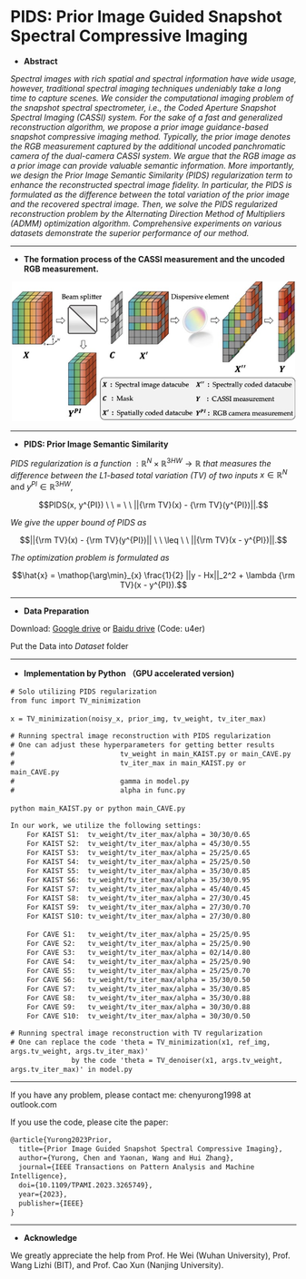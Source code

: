 # PIDS: Prior Image Guided Snapshot Spectral Compressive Imaging

- **Abstract**

*Spectral images with rich spatial and spectral information have wide usage, however, traditional spectral imaging techniques undeniably take a long time to capture scenes. We consider the computational imaging problem of the snapshot spectral spectrometer, i.e., the Coded Aperture Snapshot Spectral Imaging (CASSI) system. For the sake of a fast and generalized reconstruction algorithm, we propose a prior image guidance-based snapshot compressive imaging method. Typically, the prior image denotes the RGB measurement captured by the additional uncoded panchromatic camera of the dual-camera CASSI system. We argue that the RGB image as a prior image can provide valuable semantic information. More importantly, we design the Prior Image Semantic Similarity (PIDS) regularization term to enhance the reconstructed spectral image fidelity. In particular, the PIDS is formulated as the difference between the total variation of the prior image and the recovered spectral image. Then, we solve the PIDS regularized reconstruction problem by the Alternating Direction Method of Multipliers (ADMM) optimization algorithm. Comprehensive experiments on various datasets demonstrate the superior performance of our method.*

---

- **The formation process of the CASSI measurement and the uncoded RGB measurement.**
<div align=center><img width="500" height="246" src="https://github.com/YurongChen1998/Prior-Image-Guided-Snapshot-Spectral-Compressive-Imaging/blob/main/img/Fig1.jpg"/></div>

---

- **PIDS: Prior Image Semantic Similarity**

*PIDS regularization is a function* $: \mathbb{R}^{N} \times \mathbb{R}^{3HW} \rightarrow \mathbb{R}$ *that measures the difference between the L1-based total variation (TV) of two inputs* $x \in \mathbb{R}^{N}$ and $y^{PI} \in \mathbb{R}^{3HW}$,

$$PIDS(x, y^{PI}) \ \ = \ \ ||{\rm TV}(x) - {\rm TV}(y^{PI})||.$$

*We give the upper bound of PIDS as*

$$||{\rm TV}(x) - {\rm TV}(y^{PI})|| \ \ \leq \ \ ||{\rm TV}(x - y^{PI})||.$$

*The optimization problem is formulated as* 

$$\hat{x} = \mathop{\arg\min}_{x} \frac{1}{2} ||y - Hx||_2^2 +  \lambda {\rm TV}(x - y^{PI}).$$

---

- **Data Preparation**

Download: [Google drive](https://drive.google.com/drive/folders/17LzFSdVCU2p0pfxbyghjZJw2nlf0yN97?usp=sharing) or [Baidu drive](https://pan.baidu.com/s/1mdLWXgvzkmQscfZu4t4M7A) (Code: u4er)

Put the Data into *Dataset* folder

---

- **Implementation by Python （GPU accelerated version)**

```
# Solo utilizing PIDS regularization
from func import TV_minimization

x = TV_minimization(noisy_x, prior_img, tv_weight, tv_iter_max)
```


```
# Running spectral image reconstruction with PIDS regularization
# One can adjust these hyperparameters for getting better results
#                          tv_weight in main_KAIST.py or main_CAVE.py
#                          tv_iter_max in main_KAIST.py or main_CAVE.py
#                          gamma in model.py
#                          alpha in func.py

python main_KAIST.py or python main_CAVE.py
```

```
In our work, we utilize the following settings:
    For KAIST S1:  tv_weight/tv_iter_max/alpha = 30/30/0.65
    For KAIST S2:  tv_weight/tv_iter_max/alpha = 45/30/0.55
    For KAIST S3:  tv_weight/tv_iter_max/alpha = 25/25/0.65
    For KAIST S4:  tv_weight/tv_iter_max/alpha = 25/25/0.50
    For KAIST S5:  tv_weight/tv_iter_max/alpha = 35/30/0.85
    For KAIST S6:  tv_weight/tv_iter_max/alpha = 35/30/0.95
    For KAIST S7:  tv_weight/tv_iter_max/alpha = 45/40/0.45
    For KAIST S8:  tv_weight/tv_iter_max/alpha = 27/30/0.45
    For KAIST S9:  tv_weight/tv_iter_max/alpha = 27/30/0.70
    For KAIST S10: tv_weight/tv_iter_max/alpha = 27/30/0.80

    For CAVE S1:   tv_weight/tv_iter_max/alpha = 25/25/0.95
    For CAVE S2:   tv_weight/tv_iter_max/alpha = 25/25/0.90
    For CAVE S3:   tv_weight/tv_iter_max/alpha = 02/14/0.80
    For CAVE S4:   tv_weight/tv_iter_max/alpha = 25/25/0.90
    For CAVE S5:   tv_weight/tv_iter_max/alpha = 25/25/0.70
    For CAVE S6:   tv_weight/tv_iter_max/alpha = 35/30/0.50
    For CAVE S7:   tv_weight/tv_iter_max/alpha = 35/30/0.85
    For CAVE S8:   tv_weight/tv_iter_max/alpha = 35/30/0.88
    For CAVE S9:   tv_weight/tv_iter_max/alpha = 30/30/0.88
    For CAVE S10:  tv_weight/tv_iter_max/alpha = 30/30/0.50
```


```
# Running spectral image reconstruction with TV regularization
# One can replace the code 'theta = TV_minimization(x1, ref_img, args.tv_weight, args.tv_iter_max)'
               by the code 'theta = TV_denoiser(x1, args.tv_weight, args.tv_iter_max)' in model.py
```

---
If you have any problem, please contact me: chenyurong1998 at outlook.com

If you use the code, please cite the paper:
```
@article{Yurong2023Prior,
  title={Prior Image Guided Snapshot Spectral Compressive Imaging},
  author={Yurong, Chen and Yaonan, Wang and Hui Zhang},
  journal={IEEE Transactions on Pattern Analysis and Machine Intelligence},
  doi={10.1109/TPAMI.2023.3265749},
  year={2023},
  publisher={IEEE}
}
```

---

- **Acknowledge**

We greatly appreciate the help from Prof. He Wei (Wuhan University), Prof. Wang Lizhi (BIT), and Prof. Cao Xun (Nanjing University).
